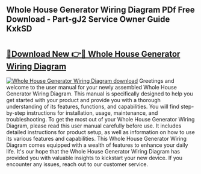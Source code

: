 ## Whole House Generator Wiring Diagram PDf Free Download - Part-gJ2 Service Owner Guide KxkSD

# <h2><a href="http://dflxuo.blite.top/?on=Whole+House+Generator+Wiring+Diagram">🔗Download New 👉🔴 Whole House Generator Wiring Diagram</a></h2>

[![Whole House Generator Wiring Diagram download](https://i.imgur.com/lujVjoI.png)](http://dflxuo.blite.top/?on=Whole+House+Generator+Wiring+Diagram)
Greetings and welcome to the user manual for your newly assembled Whole House Generator Wiring Diagram. This manual is specifically designed to help you get started with your product and provide you with a thorough understanding of its features, functions, and capabilities. You will find step-by-step instructions for installation, usage, maintenance, and troubleshooting. To get the most out of your Whole House Generator Wiring Diagram, please read this user manual carefully before use. It includes detailed instructions for product setup, as well as information on how to use its various features and capabilities. This Whole House Generator Wiring Diagram comes equipped with a wealth of features to enhance your daily life. It's our hope that the Whole House Generator Wiring Diagram has provided you with valuable insights to kickstart your new device. If you encounter any issues, reach out to our customer service.
